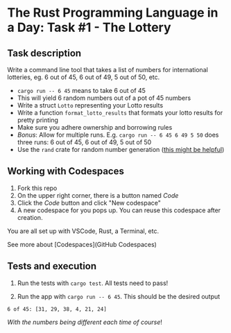 # The Rust Programming Language in a Day: Task #1 - The Lottery

## Task description

Write a command line tool that takes a list of numbers for international lotteries, eg. 6 out of 45, 6 out of 49, 5 out of 50, etc.

- `cargo run -- 6 45` means to take 6 out of 45
- This will yield 6 random numbers out of a pot of 45 numbers
- Write a struct `Lotto` representing your Lotto results
- Write a function `format_lotto_results` that formats your lotto results for pretty printing
- Make sure you adhere ownership and borrowing rules
- *Bonus*: Allow for multiple runs. E.g. `cargo run -- 6 45 6 49 5 50` does three runs: 6 out of 45, 6 out of 49, 5 out of 50
- Use the `rand` crate for random number generation ([this might be helpful](https://docs.rs/rand/0.6.4/rand/seq/trait.SliceRandom.html#tymethod.choose_multiple)) 


## Working with Codespaces

1. Fork this repo
2. On the upper right corner, there is a button named *Code*
3. Click the *Code* button and click "New codespace"
4. A new codespace for you pops up. You can reuse this codespace after creation.

You are all set up with VSCode, Rust, a Terminal, etc.

See more about [Codespaces](GitHub Codespaces)

## Tests and execution

1. Run the tests with `cargo test`. All tests need to pass!

2. Run the app with `cargo run -- 6 45`. This should be the desired output

```
6 of 45: [31, 29, 38, 4, 21, 24]
```

*With the numbers being different each time of course*!
